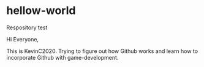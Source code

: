 # hellow-world
Respository test

Hi Everyone,

This is KevinC2020. Trying to figure out how Github works and learn how to incorporate Github with game-development.
